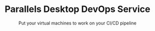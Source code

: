 ---
title: Parallels Desktop DevOps Service
subtitle: Put your virtual machines to work on your CI/CD pipeline
description: Parallels Desktop DevOps Service is a service that will allow you to manage and orchestrate multiple Parallels Desktop hosts and virtual machines. It will allow you to create, start, stop and delete virtual machines and will also allow you to manage the hosts that are running the virtual machines.
layout: homepage
callouts: homepage_callouts
is_home: true
about: |
  [![License: Fair Source](https://img.shields.io/badge/license-fair-source.svg)](https://fair.io/)
  [![Build](https://github.com/Parallels/prl-devops-service/actions/workflows/pr.yml/badge.svg)](https://github.com/Parallels/prl-devops-service/actions/workflows/pr.yml)
  [![Publish](https://github.com/Parallels/prl-devops-service/actions/workflows/publish.yml/badge.svg)](https://github.com/Parallels/prl-devops-service/actions/workflows/publish.yml)
  [![discord](https://dcbadge.vercel.app/api/server/pEwZ254C3d?style=flat&theme=default)](https://discord.gg/pEwZ254C3d)

  This is the **Parallels Desktop DevOps Service**, a service that will allow you to
  manage and orchestrate multiple Parallels Desktop hosts and virtual machines.
  It will allow you to create, start, stop and delete virtual machines and will
  also allow you to manage the hosts that are running the virtual machines.
contact_callouts: homepage_contacts_callouts
licensing: |
  You can use the service for free with up to **10 users**, without needing any
  Parallels Desktop Business license. However, if you want to continue using the
  service beyond 10 users, you will need to purchase a Parallels Desktop Business
  license. The good news is that no extra license is required for this service
  once you have purchased the Parallels Desktop Business license.
---